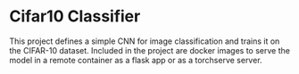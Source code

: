 # Cifar10 Classifier
This project defines a simple CNN for image classification and trains it on the CIFAR-10 dataset.
Included in the project are docker images to serve the model in a remote container as a flask app or as a torchserve server.

